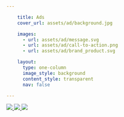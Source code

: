 ```yaml
---

    title: Ads
    cover_url: assets/ad/background.jpg

    images:
      - url: assets/ad/message.svg
      - url: assets/ad/call-to-action.png
      - url: assets/ad/brand_product.svg

    layout:
      type: one-column
      image_style: background
      content_style: transparent
      nav: false

---
```


</p><a href="http://philly.com.au/" class="href" target="_blank">
  <img src="assets/ad/message.svg" data-media-id="images:1">
  <img src="assets/ad/call-to-action.png" data-media-id="images:2">
  <img src="assets/ad/brand_product.svg" data-media-id="images:3">
</a>
